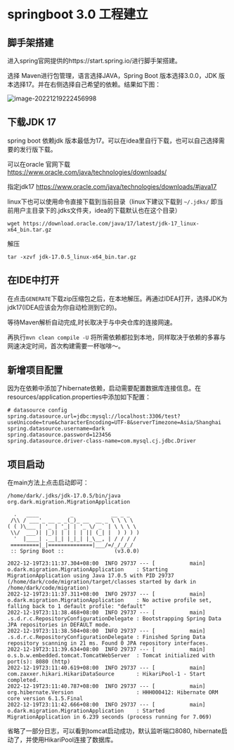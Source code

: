 # springboot 3.0 工程建立



## 脚手架搭建

进入spring官网提供的https://start.spring.io/进行脚手架搭建。

选择 Maven进行包管理，语言选择JAVA，Spring Boot 版本选择3.0.0，JDK 版本选择17。并在右侧选择自己希望的依赖。结果如下图：

![image-20221219222456998](/home/dark/GitHub/Blogs/springboot/01/pic/01.png)



## 下载JDK 17

spring boot 依赖jdk 版本最低为17。可以在idea里自行下载，也可以自己选择需要的发行版下载。

可以在oracle 官网下载 https://www.oracle.com/java/technologies/downloads/

指定jdk17 https://www.oracle.com/java/technologies/downloads/#java17

linux下也可以使用命令直接下载到当前目录（linux下建议下载到 `~/.jdks/` 即当前用户主目录下的.jdks文件夹，idea的下载默认也在这个目录）

```shell
wget https://download.oracle.com/java/17/latest/jdk-17_linux-x64_bin.tar.gz
```

解压

```shell
tar -xzvf jdk-17.0.5_linux-x64_bin.tar.gz 
```



## 在IDE中打开

在点击`GENERATE`下载zip压缩包之后，在本地解压。再通过IDEA打开，选择JDK为jdk17(IDEA应该会为你自动检测到它的)。

等待Maven解析自动完成,时长取决于与中央仓库的连接网速。

再执行`mvn clean compile -U` 将所需依赖都拉到本地，同样取决于依赖的多寡与网速决定时间，首次构建需要一杯咖啡～。



## 新增项目配置

因为在依赖中添加了hibernate依赖，启动需要配置数据库连接信息。在resources/application.properties中添加如下配置：

```properties
# datasource config
spring.datasource.url=jdbc:mysql://localhost:3306/test?useUnicode=true&characterEncoding=UTF-8&serverTimezone=Asia/Shanghai
spring.datasource.username=dark
spring.datasource.password=123456
spring.datasource.driver-class-name=com.mysql.cj.jdbc.Driver
```



## 项目启动

在main方法上点击启动即可：

```shell
/home/dark/.jdks/jdk-17.0.5/bin/java org.dark.migration.MigrationApplication

  .   ____          _            __ _ _
 /\\ / ___'_ __ _ _(_)_ __  __ _ \ \ \ \
( ( )\___ | '_ | '_| | '_ \/ _` | \ \ \ \
 \\/  ___)| |_)| | | | | || (_| |  ) ) ) )
  '  |____| .__|_| |_|_| |_\__, | / / / /
 =========|_|==============|___/=/_/_/_/
 :: Spring Boot ::                (v3.0.0)

2022-12-19T23:11:37.304+08:00  INFO 29737 --- [           main] o.dark.migration.MigrationApplication    : Starting MigrationApplication using Java 17.0.5 with PID 29737 (/home/dark/code/migration/target/classes started by dark in /home/dark/code/migration)
2022-12-19T23:11:37.311+08:00  INFO 29737 --- [           main] o.dark.migration.MigrationApplication    : No active profile set, falling back to 1 default profile: "default"
2022-12-19T23:11:38.468+08:00  INFO 29737 --- [           main] .s.d.r.c.RepositoryConfigurationDelegate : Bootstrapping Spring Data JPA repositories in DEFAULT mode.
2022-12-19T23:11:38.504+08:00  INFO 29737 --- [           main] .s.d.r.c.RepositoryConfigurationDelegate : Finished Spring Data repository scanning in 21 ms. Found 0 JPA repository interfaces.
2022-12-19T23:11:39.634+08:00  INFO 29737 --- [           main] o.s.b.w.embedded.tomcat.TomcatWebServer  : Tomcat initialized with port(s): 8080 (http)
2022-12-19T23:11:40.619+08:00  INFO 29737 --- [           main] com.zaxxer.hikari.HikariDataSource       : HikariPool-1 - Start completed.
2022-12-19T23:11:40.787+08:00  INFO 29737 --- [           main] org.hibernate.Version                    : HHH000412: Hibernate ORM core version 6.1.5.Final
2022-12-19T23:11:42.666+08:00  INFO 29737 --- [           main] o.dark.migration.MigrationApplication    : Started MigrationApplication in 6.239 seconds (process running for 7.069)

```

省略了一部分日志，可以看到tomcat启动成功，默认监听端口8080, hibernate启动了，并使用HikariPool连接了数据库。